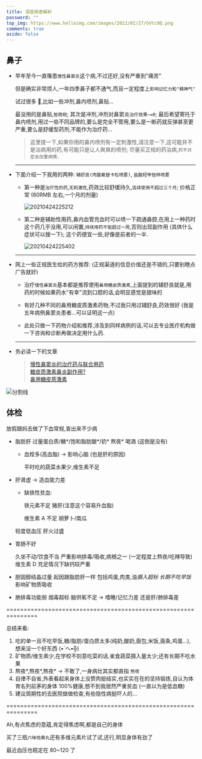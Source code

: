 ```yaml
---
title: 深度病患解析
password: ""
top_img: https://www.helloimg.com/images/2022/02/27/GVtc8Q.png
comments: true
aside: false
---
```


<!--
 * @Author: Weidows
 * @Date: 2020-12-01 10:49:30
 * @LastEditors: Weidows
 * @LastEditTime: 2022-02-18 02:10:26
 * @FilePath: \Blog-private\source\gallery\Why-illness.md
 * @Description:
-->

## 鼻子

- 早年至今一直罹患`慢性鼻窦炎`这个病,不过还好,没有严重到"痛苦"

  但是确实非常烦人,一年四季鼻子都不通气,而且一定程度上`影响记忆力和"精神气"`

  试过很多 💊,比如一些冲剂,鼻内喷剂,鼻贴...

  最没用的是鼻贴,`智商税`; 其次是冲剂,冲剂对鼻窦炎`治疗效果~=0`; 最后希望寄托于鼻内喷剂,用过一些不同品牌的,要么是完全不管用,要么是一断药就反弹甚至更严重,要么是舒缓型药剂,不能作为治疗药...

  > 这里提一下,如果你用的鼻内喷剂有一定刺激性,请注意一下,这可能并不是治病用的药,有可能只是让人爽爽的喷剂; 尽量买正规的药治病,`药不对症会加重病情.`

  ***

- 下面介绍一下我用的两种: `辅舒良(丙酸氟替卡松喷雾)`, `盐酸羟甲挫林喷雾`

  - 第一种是`治疗性的药`,`无刺激性`,药效比较舒缓持久,`连续使用不超过三个月`; 价格正常 (60RMB 左右,一个月的剂量)

    <img src="https://www.helloimg.com/images/2022/02/27/GVtc8Q.png" alt="20210424225212" />

  - 第二种是辅助性用药,鼻内血管充血时可以喷一下疏通鼻腔,在用上一种药时这个药几乎没用,可以闲置,`持续用药不能超过一周`,否则出现副作用 (具体什么症状可以搜一下); 这个药便宜一些,好像是前者的一半.

    <img src="https://www.helloimg.com/images/2022/02/27/GVt0pv.png" alt="20210424225402" />

  ***

- 网上一些正规医生给的药方推荐: (正规渠道的信息价值还是不错的,只要别瞎点广告就好)

  - 治疗`慢性鼻窦炎`基本都是推荐使用`鼻用糖皮质激素`,上面提到的辅舒良就是,用药的时候如果药水"有幸"流到口腔的话,会明显感觉是甜味的

  - 有好几种不同的鼻用糖皮质激素药物,不过我只用过辅舒良,药效很好 (我是五年病例鼻窦炎患者...可以证明这一点)

  - 此处只做一下药物介绍和推荐,涉及到同样病例的话,可以去专业医疗机构做一下咨询和诊断再做决定用什么药.

  ***

- 务必读一下的文章

  > [慢性鼻窦炎的治疗药与联合用药](https://m.medlive.cn/cms/research/157125) \
  > [糖皮质激素鼻炎副作用?](https://wapask-mip.39.net/bdsshz/question/60154095.html) \
  > [鼻用糖皮质激素](https://m.baidu.com/bh/m/detail/kg_14979163500798759371)

<a>![分割线](https://www.helloimg.com/images/2022/07/01/ZM0SoX.png)</a>

## 体检

放假跟妈去做了下血常规,查出来不少病

- 脂肪肝
  过量蛋白质/糖*/饱和脂肪酸*/奶*
  熬夜*
  喝酒 (这倒是没有)

  - 血栓多(高血脂) -> 影响心脑 (也是肝的原因)

    平时吃的蔬菜水果少,维生素不足

- 肝肾虚 -> 造血能力差

  - 缺铁性贫血:

    铁元素不足 猪肝(注意这个容易升血脂)

    维生素 A 不足 胡萝卜/南瓜

  轻度低血压
  肝火过盛

- 胃肠不好

  久坐不动/饮食不当
  严重影响排毒/吸收,病根之一 (一定程度上熬夜/吃辣导致)
  维生素 D 充足情况下缺钙较严重

- 胆固醇结晶过量
  起因跟脂肪肝一样
  包括鸡蛋,肉类,油*摄入超标
  长期不吃早饭*
  影响矿物质吸收

- 肺排毒功能弱
  烟毒超标
  脑供氧不足 -> 嗜睡/记忆力差
  还是肝/肺排毒差

===============================================================

总结来看:

1. 吃的单一且不吃早饭,糖/脂肪/蛋白质太多(纯奶,酸奶,面包,米饭,面条,鸡蛋...),想来没一个好东西 (•́ へ•́╬)
2. 矿物质/维生素少,在学校不刻意吃菜的话,雀食蔬菜摄入量太少;还有长期不吃水果
3. 熬夜*,熬夜*,熬夜\* -> 不敢了,一身病灶其实都直指 `熬夜`
4. 自律不自省,外表看起来身体上没赘肉挺结实,也实实在在的坚持锻炼,自认为体育名列前茅的身体 100%健康,想不到我居然严重贫血 (一直以为是低血糖)
5. 建议周期性的去医院做做检查,有些隐性病挺吓人的...

===============================================================

Ah,有点焦虑的意蕴,肯定得焦虑啊,都是自己的身体

买了三瓶`六味地黄丸`还有多维元素片试了试,还行,明显身体有劲了

最近血压也稳定在 80~120 了
